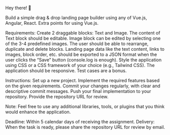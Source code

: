 Hey there! 👋


Build a simple drag & drop landing page builder using any of Vue.js, Angular, React. Extra points for using Vue.js.

Requirements:
Create 2 draggable blocks: Text and Image.
The content of Text block should be editable.
Image block can be edited by selecting one of the 3-4 predefined images.
The user should be able to rearrange, duplicate and delete blocks.
Landing page data like the text content, links to images, block order, etc. should be exported to a JSON format when the user clicks the “Save” button (console.log is enough).
Style the application using CSS or a CSS framework of your choice (e.g., Tailwind CSS).
The application should be responsive.
Test cases are a bonus.

Instructions:
Set up a new project.
Implement the required features based on the given requirements.
Commit your changes regularly, with clear and descriptive commit messages.
Push your final implementation to your repository.
Provide the repository URL for review.


Note: Feel free to use any additional libraries, tools, or plugins that you think would enhance the application.


Deadline: Within 5 calendar days of receiving the assignment.
Delivery: When the task is ready, please share the repository URL for review by email. 

